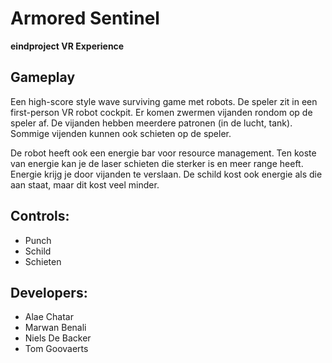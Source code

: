 # Armored Sentinel
**eindproject VR Experience**

## Gameplay
Een high-score style wave surviving game met robots. De speler zit in een first-person VR robot cockpit. Er komen zwermen vijanden rondom op de speler af. De vijanden hebben meerdere patronen (in de lucht, tank). Sommige vijenden kunnen ook schieten op de speler.

De robot heeft ook een energie bar voor resource management. Ten koste van energie kan je de laser schieten die sterker is en meer range heeft. Energie krijg je door vijanden te verslaan. De schild kost ook energie als die aan staat, maar dit kost veel minder.

## Controls:
- Punch
- Schild
- Schieten

## Developers:
- Alae Chatar
- Marwan Benali
- Niels De Backer
- Tom Goovaerts

